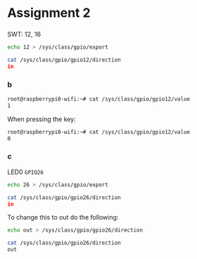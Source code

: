 # Assignment 2

### 

SWT: 12, 16

``` bash
echo 12 > /sys/class/gpio/export
```

``` bash
cat /sys/class/gpio/gpio12/direction
in
```

### b

``` bash
root@raspberrypi0-wifi:~# cat /sys/class/gpio/gpio12/value     
1
```

When pressing the key:

``` bash
root@raspberrypi0-wifi:~# cat /sys/class/gpio/gpio12/value
0
```

### c

LED0 ``GPIO26``

``` bash
echo 26 > /sys/class/gpio/export
```

``` bash
cat /sys/class/gpio/gpio26/direction
in
```

To change this to out do the following:

``` bash
echo out > /sys/class/gpio/gpio26/direction
```

``` bash
cat /sys/class/gpio/gpio26/direction
out
```
